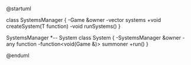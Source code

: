 @startuml

class SystemsManager {
    -Game &owner
    -vector<System> systems
    +void createSystem(T function)
    -void runSystems()
}


SystemsManager *-- System
class System {
    -SystemsManager &owner
    -any function
    -function<void(Game &)> summoner
    +run()
}

@enduml
